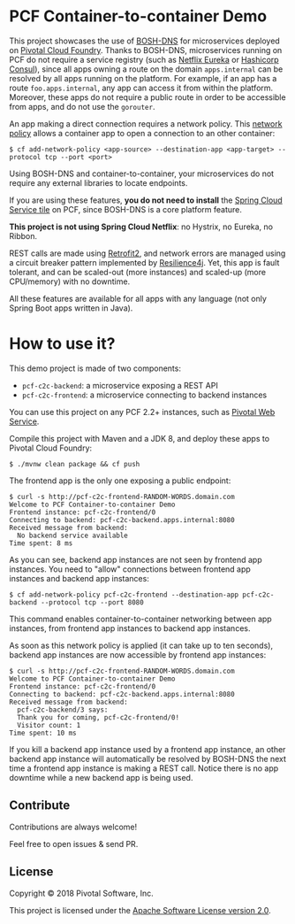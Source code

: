 # PCF Container-to-container Demo

This project showcases the use of [BOSH-DNS](https://bosh.io/docs/dns) for microservices
deployed on [Pivotal Cloud Foundry](https://pivotal.io/platform).
Thanks to BOSH-DNS, microservices running on PCF do not require a service registry (such as
[Netflix Eureka](https://github.com/Netflix/eureka) or [Hashicorp Consul](https://www.consul.io)),
since all apps owning a route on the domain `apps.internal` can be resolved by all apps running
on the platform. For example, if an app has a route `foo.apps.internal`, any app can access it
from within the platform. Moreover, these apps do not require a public route in order to be
accessible from apps, and do not use the `gorouter`.

An app making a direct connection requires a network policy.
This [network policy](https://docs.cloudfoundry.org/concepts/understand-cf-networking.html)
allows a container app to open a connection to an other container:
```shell
$ cf add-network-policy <app-source> --destination-app <app-target> --protocol tcp --port <port>
```

Using BOSH-DNS and container-to-container, your microservices do not require any external libraries
to locate endpoints.

If you are using these features, **you do not need to install** the
[Spring Cloud Service tile](https://docs.pivotal.io/spring-cloud-services/2-0/common/index.html)
on PCF, since BOSH-DNS is a core platform feature.

**This project is not using Spring Cloud Netflix**: no Hystrix, no Eureka, no Ribbon.

REST calls are made using
[Retrofit2](https://square.github.io/retrofit), and network errors are managed using
a circuit breaker pattern implemented by [Resilience4j](https://github.com/resilience4j/resilience4j).
Yet, this app is fault tolerant, and can be scaled-out (more instances) and scaled-up (more CPU/memory)
with no downtime.

All these features are available for all apps with any language (not only Spring Boot apps
written in Java).

# How to use it?

This demo project is made of two components:
 - `pcf-c2c-backend`: a microservice exposing a REST API
 - `pcf-c2c-frontend`: a microservice connecting to backend instances
 
You can use this project on any PCF 2.2+ instances, such as [Pivotal Web Service](https://run.pivotal.io).

Compile this project with Maven and a JDK 8, and deploy these apps to Pivotal Cloud Foundry:
```shell
$ ./mvnw clean package && cf push
```

The frontend app is the only one exposing a public endpoint:
```shell
$ curl -s http://pcf-c2c-frontend-RANDOM-WORDS.domain.com
Welcome to PCF Container-to-container Demo
Frontend instance: pcf-c2c-frontend/0
Connecting to backend: pcf-c2c-backend.apps.internal:8080
Received message from backend:
  No backend service available
Time spent: 8 ms
```

As you can see, backend app instances are not seen by frontend app instances.
You need to "allow" connections between frontend app instances and backend app instances:
```shell
$ cf add-network-policy pcf-c2c-frontend --destination-app pcf-c2c-backend --protocol tcp --port 8080
```

This command enables container-to-container networking between app instances, from frontend app
instances to backend app instances.

As soon as this network policy is applied (it can take up to ten seconds), backend app instances
are now accessible by frontend app instances:
```shell
$ curl -s http://pcf-c2c-frontend-RANDOM-WORDS.domain.com
Welcome to PCF Container-to-container Demo
Frontend instance: pcf-c2c-frontend/0
Connecting to backend: pcf-c2c-backend.apps.internal:8080
Received message from backend:
  pcf-c2c-backend/3 says:
  Thank you for coming, pcf-c2c-frontend/0!
  Visitor count: 1
Time spent: 10 ms
```

If you kill a backend app instance used by a frontend app instance, an other backend app instance
will automatically be resolved by BOSH-DNS the next time a frontend app instance is making a
REST call. Notice there is no app downtime while a new backend app is being used.

## Contribute

Contributions are always welcome!

Feel free to open issues & send PR.

## License

Copyright &copy; 2018 Pivotal Software, Inc.

This project is licensed under the [Apache Software License version 2.0](https://www.apache.org/licenses/LICENSE-2.0).
